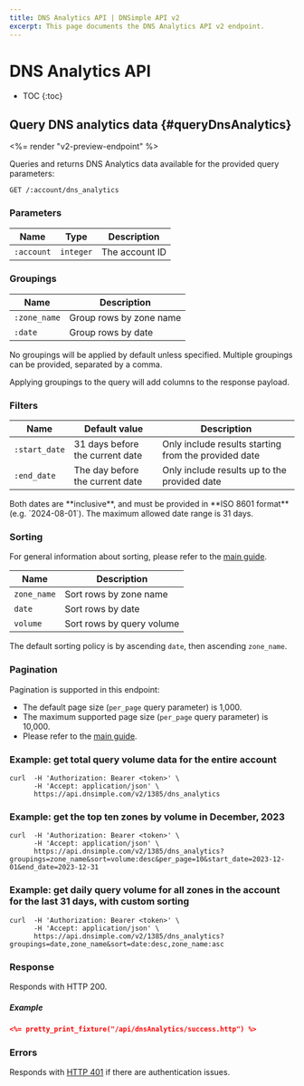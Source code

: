 ```yaml
---
title: DNS Analytics API | DNSimple API v2
excerpt: This page documents the DNS Analytics API v2 endpoint.
---
```


# DNS Analytics API

* TOC
{:toc}


## Query DNS analytics data {#queryDnsAnalytics}

<%= render "v2-preview-endpoint" %>

Queries and returns DNS Analytics data available for the provided query parameters:

~~~
GET /:account/dns_analytics
~~~

### Parameters

Name | Type | Description
-----|------|------------
`:account` | `integer` | The account ID

### Groupings

Name | Description
-----|------------
`:zone_name` | Group rows by zone name
`:date` | Group rows by date

No groupings will be applied by default unless specified.
Multiple groupings can be provided, separated by a comma.

<info>
Applying groupings to the query will add columns to the response payload.
</info>

### Filters

Name | Default value                   | Description
-----|---------------------------------|------------
`:start_date` | 31 days before the current date | Only include results starting from the provided date
`:end_date` | The day before the current date | Only include results up to the provided date

<info>
Both dates are **inclusive**, and must be provided in **ISO 8601 format** (e.g. `2024-08-01`).
</info>

<warning>
The maximum allowed date range is 31 days.
</warning>

### Sorting

For general information about sorting, please refer to the [main guide](/v2/#sorting).

Name | Description
-----|------------
`zone_name` | Sort rows by zone name
`date` | Sort rows by date
`volume` | Sort rows by query volume

The default sorting policy is by ascending `date`, then ascending `zone_name`.

### Pagination

Pagination is supported in this endpoint:

- The default page size (`per_page` query parameter) is 1,000.
- The maximum supported page size (`per_page` query parameter) is 10,000.
- Please refer to the [main guide](/v2/#pagination).

### Example: get total query volume data for the entire account

~~~
curl  -H 'Authorization: Bearer <token>' \
      -H 'Accept: application/json' \
      https://api.dnsimple.com/v2/1385/dns_analytics
~~~

### Example: get the top ten zones by volume in December, 2023

~~~
curl  -H 'Authorization: Bearer <token>' \
      -H 'Accept: application/json' \
      https://api.dnsimple.com/v2/1385/dns_analytics?groupings=zone_name&sort=volume:desc&per_page=10&start_date=2023-12-01&end_date=2023-12-31
~~~

### Example: get daily query volume for all zones in the account for the last 31 days, with custom sorting

~~~
curl  -H 'Authorization: Bearer <token>' \
      -H 'Accept: application/json' \
      https://api.dnsimple.com/v2/1385/dns_analytics?groupings=date,zone_name&sort=date:desc,zone_name:asc
~~~

### Response

Responds with HTTP 200.

##### Example

~~~json
<%= pretty_print_fixture("/api/dnsAnalytics/success.http") %>
~~~

### Errors

Responds with [HTTP 401](/v2#unauthorized) if there are authentication issues.
